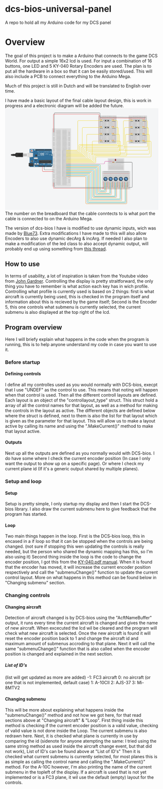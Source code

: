 # dcs-bios-universal-panel
A repo to hold all my Arduino code for my DCS panel


# Overview
The goal of this project is to make a Arduino that connects to the game DCS World.
For output a simple 16x2 lcd is used.
For input a combination of 16 buttons, one LED and 5 KY-040 Rotary Encoders are used.
The plan is to put all the hardware in a box so that it can be easily stored/used. This will also include a PCB to connect everything to the Arduino Mega.

Much of this project is still in Dutch and will be translated to English over time.

I have made a basic layout of the final cable layout design, this is work in progress and a electronic diagram will be added the future.
![Image of Arduino circuit layout](https://raw.githubusercontent.com/EwoutHeb/dcs-bios-universal-panel/main/commpanel%20LCD/PinSchema.png)
The number on the breadboard that the cable conntects to is what port the cable is connected to on the Arduino Mega.

The version of dcs-bios I have is modified to use dynamic inputs, wich was made by [Blue73](https://forum.dcs.world/topic/197601-dcs-bios-dynamic-mapping-based-on-aircraft-type-code/). Extra modifications I have made to this will also allow Encoders to also use dynamic decArg & incArg. If needed I also plan to make a modification of the led class to also accept dynamic output, will probably end up using something from [this thread](https://forum.dcs.world/topic/269903-dcs-bios-arduino-code-for-switching-between-modules/?tab=comments#comment-4645082).


## How to use
In terms of usability, a lot of inspiration is taken from the Youtube video from [John Gardner](https://www.youtube.com/watch?v=bt69aoobHJ8).
Controlling the display is pretty straitforward, the only thing you have to remember is what action each key has in wich profile.
Controlling what profile is currently used is based on 2 things: first is what aircraft is currently being used, this is checked in the program itself and information about this is recieved by the game itself; Second is the Encoder 5, this one controls what submenu is currently selected, the current submenu is also displayed at the top right of the lcd.


## Program overview
Here I will briefy explain what happens in the code when the program is running, this is to help anyone understand my code in case you want to use it.

### Before startup
#### Defining controls
I define all my controlles used as you would normally with DCS-bios, execpt that I use "UNDEF" as the control to use. This means that noting will happen when that control is used.
Then all the different controll layouts are defined. Each layout is an object of the "controllayout_type" struct.
This struct hold a array of all the control names for that layout, as well as a method for making the controls in the layout as active.
The different objects are defined below where the struct is defined, next to them is also the list for that layout which is given as the parameter for that layout.
This will allow us to make a layout active by calling its name and using the ".MakeCurrent()" method to make that layout active.

#### Outputs
Next up all the outputs are defined as you normally would with DCS-bios.
I do have some where I check the current encoder position (In case I only want the output to show up on a specific page).
Or where I check my current plane id (If it's a generic output shared by multiple planes).

### Setup and loop
#### Setup
Setup is pretty simple, I only startup my display and then I start the DCS-bios library.
I also draw the current submenu here to give feedback that the program has started.

#### Loop
Two main things happen in the loop.
First is the DCS-bios loop, this in encased in a if loop so that it can be stopped when the controls are being changed.
(not sure if stopping this wen updating the controls is really needed, but the person who shared the dynamic mapping has this, so I'm also using it)
Second thing inside the loop is the code to change the encoder position, I got this from the [KY-040.pdf manual](https://github.com/EwoutHeb/dcs-bios-universal-panel/blob/c262da30e797d89090e9da11cb41e517558865cc/commpanel%20LCD/KY-040%20manual.pdf).
When it is found that the encoder has moved, it will increase the current encoder position respectively and call the "submenuChange()" function to update the current control layout. More on what happens in this method can be found below in "Changing submenu" section.

### Changing controls
#### Changing aircraft
Detection of aircraft changed is by DCS-bios using the "AcftNameBuffer" output, it runs every time the current aircraft is changed and gives the name of new aircraft.
When excecuted the lcd wil be cleared and the program will check what new aircraft is selected. Once the new aircraft is found it will reset the encoder position back to 1 and change the aircraft id and maximum amount of submenus accroding to that plane.
Next it will call the same "submenuChange()" function that is also called when the encoder position is changed and explained in the next section.

##### List of ID's
(list will get updated as more are added)
-1: FC3 aircraft
 0: no aircraft (or one that is not implemented, default case)
 1: A-10CII
 2: AJS-37
 3: Mi-8MTV2

#### Changing submenu
This will be more about explaining what happens inside the "submenuChange()" method and not how we got here, for that read sections above at "Changing aircraft" & "Loop".
First thing inside this method is checking if the current encoder position is a valid value, checking of valid value is not done inside the Loop. The current submenu is also redrawn here.
Next, it is checked what plane is currently in use by comparing the id (sidenote for anyone atempting the same: I tried using the same string method as used inside the aircraft change event, but that did not work), List of ID's can be found above at "List of ID's"
Then it is checked what current submenu is currently selected, for most planes this is as simple as calling the control name and calling the ".MakeCurrent()" method.
For the A-10C however, I'm also printing the name of the current submenu in the topleft of the display.
If a aircraft is used that is not yet implemented or is a FC3 plane, it wil use the default (empty) layout for the controls.

